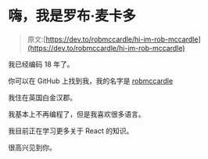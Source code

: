 # 嗨，我是罗布·麦卡多

> 原文:[https://dev.to/robmccardle/hi-im-rob-mccardle](https://dev.to/robmccardle/hi-im-rob-mccardle)

我已经编码 18 年了。

你可以在 GitHub 上找到我，我的名字是 [robmccardle](https://github.com/robmccardle)

我住在英国白金汉郡。

我基本上不再编程了，但是我喜欢很多语言。

我目前正在学习更多关于 React 的知识。

很高兴见到你。
